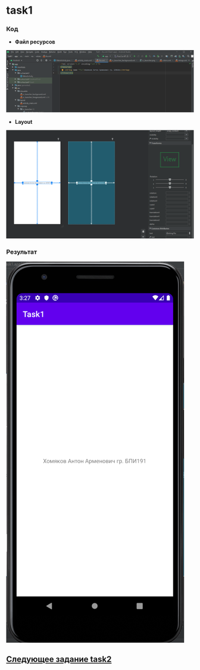 # task1
### Код 

* **Файл ресурсов**

![img1](https://github.com/antonkhmv/android_dz/blob/main/task1/img/1.png)

* **Layout**

![img2](https://github.com/antonkhmv/android_dz/blob/main/task1/img/2.png)
 
### Результат

![res](https://github.com/antonkhmv/android_dz/blob/main/task1/img/res.png)

## [Следующее задание task2](../task2)

